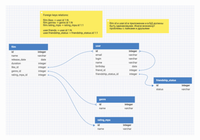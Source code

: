 ![ER-диаграмма проекта Filmorate](https://github.com/MrFrosty33/java-filmorate/blob/variables-sql/ER_Filmorate.png)
